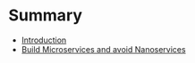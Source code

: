 # Summary

* [Introduction](README.md)
* [Build Microservices and avoid Nanoservices](chapter1.md)

